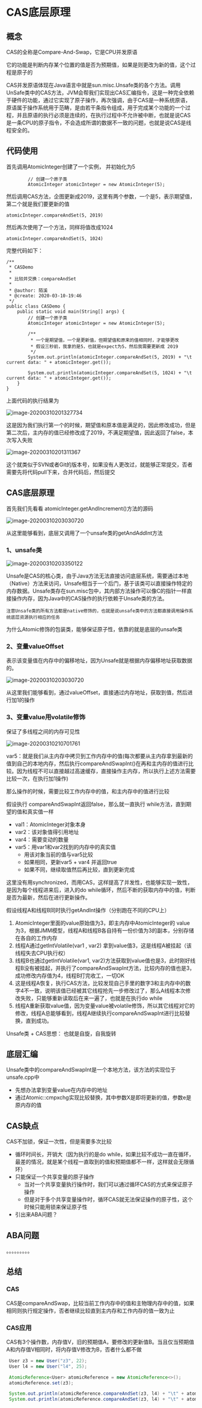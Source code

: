 # CAS底层原理

## 概念

CAS的全称是Compare-And-Swap，它是CPU并发原语

它的功能是判断内存某个位置的值是否为预期值，如果是则更改为新的值，这个过程是原子的

CAS并发原语体现在Java语言中就是sun.misc.Unsafe类的各个方法。调用UnSafe类中的CAS方法，JVM会帮我们实现出CAS汇编指令，这是一种完全依赖于硬件的功能，通过它实现了原子操作，再次强调，由于CAS是一种系统原语，原语属于操作系统用于范畴，是由若干条指令组成，用于完成某个功能的一个过程，并且原语的执行必须是连续的，在执行过程中不允许被中断，也就是说CAS是一条CPU的原子指令，不会造成所谓的数据不一致的问题，也就是说CAS是线程安全的。

## 代码使用

首先调用AtomicInteger创建了一个实例， 并初始化为5

```
        // 创建一个原子类
        AtomicInteger atomicInteger = new AtomicInteger(5);
```

然后调用CAS方法，企图更新成2019，这里有两个参数，一个是5，表示期望值，第二个就是我们要更新的值

```
atomicInteger.compareAndSet(5, 2019)
```

然后再次使用了一个方法，同样将值改成1024

```
atomicInteger.compareAndSet(5, 1024)
```

完整代码如下：

```
/**
 * CASDemo
 *
 * 比较并交换：compareAndSet
 *
 * @author: 陌溪
 * @create: 2020-03-10-19:46
 */
public class CASDemo {
    public static void main(String[] args) {
        // 创建一个原子类
        AtomicInteger atomicInteger = new AtomicInteger(5);

        /**
         * 一个是期望值，一个是更新值，但期望值和原来的值相同时，才能够更改
         * 假设三秒前，我拿的是5，也就是expect为5，然后我需要更新成 2019
         */
        System.out.println(atomicInteger.compareAndSet(5, 2019) + "\t current data: " + atomicInteger.get());

        System.out.println(atomicInteger.compareAndSet(5, 1024) + "\t current data: " + atomicInteger.get());
    }
}
```

上面代码的执行结果为

![image-20200310201327734](images/image-20200310201327734.png)

这是因为我们执行第一个的时候，期望值和原本值是满足的，因此修改成功，但是第二次后，主内存的值已经修改成了2019，不满足期望值，因此返回了false，本次写入失败

![image-20200310201311367](images/image-20200310201311367.png)

这个就类似于SVN或者Git的版本号，如果没有人更改过，就能够正常提交，否者需要先将代码pull下来，合并代码后，然后提交

## CAS底层原理

首先我们先看看 atomicInteger.getAndIncrement()方法的源码

![image-20200310203030720](images/image-20200310203030720.png)

从这里能够看到，底层又调用了一个unsafe类的getAndAddInt方法

### 1、unsafe类

![image-20200310203350122](images/image-20200310203350122.png)

Unsafe是CAS的核心类，由于Java方法无法直接访问底层系统，需要通过本地（Native）方法来访问，Unsafe相当于一个后门，基于该类可以直接操作特定的内存数据。Unsafe类存在sun.misc包中，其内部方法操作可以像C的指针一样直接操作内存，因为Java中的CAS操作的执行依赖于Unsafe类的方法。

`注意Unsafe类的所有方法都是native修饰的，也就是说unsafe类中的方法都直接调用操作系统底层资源执行相应的任务`

为什么Atomic修饰的包装类，能够保证原子性，依靠的就是底层的unsafe类

### 2、变量valueOffset

表示该变量值在内存中的偏移地址，因为Unsafe就是根据内存偏移地址获取数据的。

![image-20200310203030720](images/image-20200310203030720.png)

从这里我们能够看到，通过valueOffset，直接通过内存地址，获取到值，然后进行加1的操作

### 3、变量value用volatile修饰

保证了多线程之间的内存可见性

![image-20200310210701761](images/image-20200310210701761.png)

var5：就是我们从主内存中拷贝到工作内存中的值(每次都要从主内存拿到最新的值到自己的本地内存，然后执行compareAndSwapInt()在再和主内存的值进行比较。因为线程不可以直接越过高速缓存，直接操作主内存，所以执行上述方法需要比较一次，在执行加1操作)

那么操作的时候，需要比较工作内存中的值，和主内存中的值进行比较

假设执行 compareAndSwapInt返回false，那么就一直执行 while方法，直到期望的值和真实值一样

- val1：AtomicInteger对象本身
- var2：该对象值得引用地址
- var4：需要变动的数量
- var5：用var1和var2找到的内存中的真实值
  - 用该对象当前的值与var5比较
  - 如果相同，更新var5 + var4 并返回true
  - 如果不同，继续取值然后再比较，直到更新完成

这里没有用synchronized，而用CAS，这样提高了并发性，也能够实现一致性，是因为每个线程进来后，进入的do while循环，然后不断的获取内存中的值，判断是否为最新，然后在进行更新操作。

假设线程A和线程B同时执行getAndInt操作（分别跑在不同的CPU上）

1. AtomicInteger里面的value原始值为3，即主内存中AtomicInteger的 value 为3，根据JMM模型，线程A和线程B各自持有一份价值为3的副本，分别存储在各自的工作内存
2. 线程A通过getIntVolatile(var1 , var2) 拿到value值3，这是线程A被挂起（该线程失去CPU执行权）
3. 线程B也通过getIntVolatile(var1, var2)方法获取到value值也是3，此时刚好线程B没有被挂起，并执行了compareAndSwapInt方法，比较内存的值也是3，成功修改内存值为4，线程B打完收工，一切OK
4. 这是线程A恢复，执行CAS方法，比较发现自己手里的数字3和主内存中的数字4不一致，说明该值已经被其它线程抢先一步修改过了，那么A线程本次修改失败，只能够重新读取后在来一遍了，也就是在执行do while
5. 线程A重新获取value值，因为变量value被volatile修饰，所以其它线程对它的修改，线程A总能够看到，线程A继续执行compareAndSwapInt进行比较替换，直到成功。



Unsafe类 + CAS思想： 也就是自旋，自我旋转



## 底层汇编

Unsafe类中的compareAndSwapInt是一个本地方法，该方法的实现位于unsafe.cpp中

- 先想办法拿到变量value在内存中的地址
- 通过Atomic::cmpxchg实现比较替换，其中参数X是即将更新的值，参数e是原内存的值

## CAS缺点

CAS不加锁，保证一次性，但是需要多次比较

- 循环时间长，开销大（因为执行的是do while，如果比较不成功一直在循环，最差的情况，就是某个线程一直取到的值和预期值都不一样，这样就会无限循环）
- 只能保证一个共享变量的原子操作
  - 当对一个共享变量执行操作时，我们可以通过循环CAS的方式来保证原子操作
  - 但是对于多个共享变量操作时，循环CAS就无法保证操作的原子性，这个时候只能用锁来保证原子性
- 引出来ABA问题？

## ABA问题

。。。。。。。。。

## 总结

### CAS

CAS是compareAndSwap，比较当前工作内存中的值和主物理内存中的值，如果相同则执行规定操作，否者继续比较直到主内存和工作内存的值一致为止

### CAS应用

CAS有3个操作数，内存值V，旧的预期值A，要修改的更新值B。当且仅当预期值A和内存值V相同时，将内存值V修改为B，否者什么都不做



~~~java
 User z3 = new User("z3", 22);
 User l4 = new User("l4", 25);

 AtomicReference<User> atomicReference = new AtomicReference<>();
 atomicReference.set(z3);

 System.out.println(atomicReference.compareAndSet(z3, l4) + "\t" + atomicReference.toString());
 System.out.println(atomicReference.compareAndSet(z3, l4) + "\t" + atomicReference.toString());

~~~



